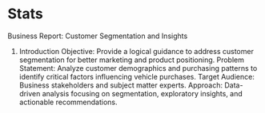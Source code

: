 # Stats
Business Report: Customer Segmentation and Insights
1. Introduction
Objective: Provide a logical guidance to address customer segmentation for better marketing and product positioning.
Problem Statement: Analyze customer demographics and purchasing patterns to identify critical factors influencing vehicle purchases.
Target Audience: Business stakeholders and subject matter experts.
Approach: Data-driven analysis focusing on segmentation, exploratory insights, and actionable recommendations.
